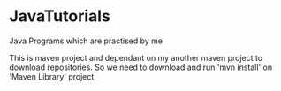 # JavaTutorials
Java Programs which are practised by me

This is maven project and dependant on my another maven project to download repositories.
So we need to download and run 'mvn install' on 'Maven Library' project
